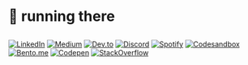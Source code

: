 # 🐯 running there

## 

[![LinkedIn](https://img.shields.io/badge/LinkedIn-black?style=for-the-badge&logo=linkedin&logoColor=white)](https://linkedin.com/in/yagmurdal)
[![Medium](https://img.shields.io/badge/Medium-black?style=for-the-badge&logo=medium&logoColor=white)](https://medium.com/@yagmurdal)
[![Dev.to](https://img.shields.io/badge/Dev.to-black?style=for-the-badge&logo=dev.to&logoColor=white)](https://dev.to/yagmurdal)
[![Discord](https://img.shields.io/badge/Discord-black?style=for-the-badge&logo=discord&logoColor=white)](https://discordapp.com/users/ilungame)
[![Spotify](https://img.shields.io/badge/Spotify-black?style=for-the-badge&logo=spotify&logoColor=white)](https://open.spotify.com/user/yaagmurdaal)
[![Codesandbox](https://img.shields.io/badge/Codesandbox-black?style=for-the-badge&logo=codesandbox&logoColor=white)](https://codesandbox.io/u/yagmurdal)
[![Bento.me](https://img.shields.io/badge/Bento.me-black?style=for-the-badge&logo=bento&logoColor=white)](https://bento.me/yagmurdal)
[![Codepen](https://img.shields.io/badge/Codepen-black?style=for-the-badge&logo=codepen&logoColor=white)](https://codepen.io/yagmurdal)
[![StackOverflow](https://img.shields.io/badge/StackOverflow-black?style=for-the-badge&logo=stackoverflow&logoColor=white)](https://stackoverflow.com/users/15154857)
